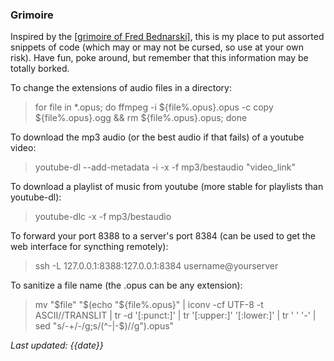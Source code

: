 ### Grimoire

Inspired by the [[grimoire of Fred Bednarski]](https://fdisk.space/grimoire/), this is my place to put assorted snippets of code (which may or may not be cursed, so use at your own risk). Have fun, poke around, but remember that this information may be totally borked.

To change the extensions of audio files in a directory:
> for file in *.opus; do ffmpeg -i ${file%.opus}.opus -c copy ${file%.opus}.ogg && rm ${file%.opus}.opus; done

To download the mp3 audio (or the best audio if that fails) of a youtube video:
> youtube-dl --add-metadata -i -x -f mp3/bestaudio "video_link"

To download a playlist of music from youtube (more stable for playlists than youtube-dl):
> youtube-dlc -x -f mp3/bestaudio

To forward your port 8388 to a server's port 8384 (can be used to get the web interface for syncthing remotely):
> ssh -L 127.0.0.1:8388:127.0.0.1:8384 username@yourserver

To sanitize a file name (the .opus can be any extension):
> mv "$file" "$(echo "${file%.opus}" | iconv -cf UTF-8 -t ASCII//TRANSLIT | tr -d '[:punct:]' | tr '[:upper:]' '[:lower:]' | tr ' ' '-' | sed "s/-\+/-/g;s/\(^-\|-\$\)//g").opus"

*Last updated: {{date}}*
